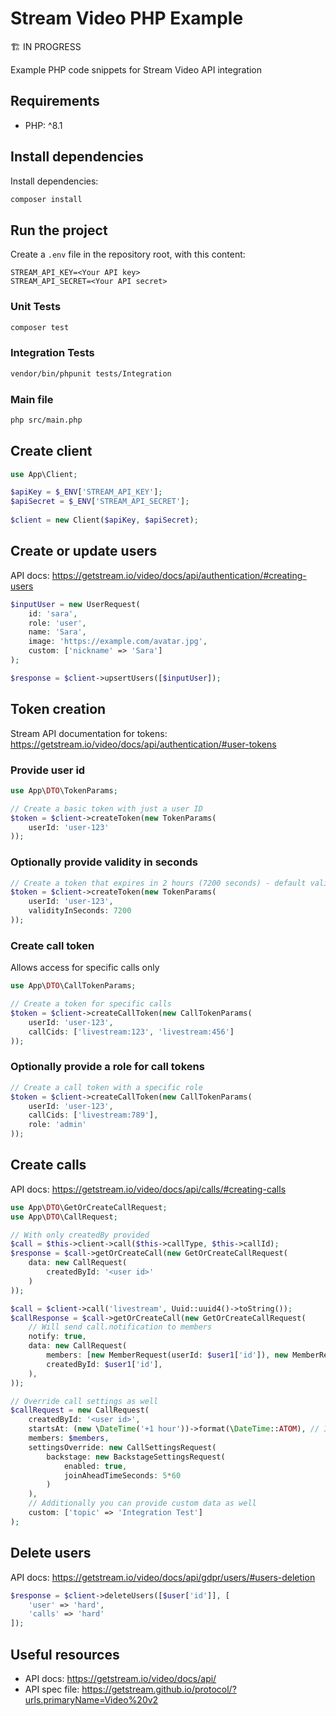 # Stream Video PHP Example

🏗️ IN PROGRESS

Example PHP code snippets for Stream Video API integration

## Requirements

- PHP: ^8.1

## Install dependencies

Install dependencies:
```bash
composer install
```

## Run the project

Create a `.env` file in the repository root, with this content:

```
STREAM_API_KEY=<Your API key>
STREAM_API_SECRET=<Your API secret>
```

### Unit Tests

```bash
composer test
```

### Integration Tests

```bash
vendor/bin/phpunit tests/Integration
```

### Main file

```bash
php src/main.php
```

## Create client

```php
use App\Client;

$apiKey = $_ENV['STREAM_API_KEY'];
$apiSecret = $_ENV['STREAM_API_SECRET'];
    
$client = new Client($apiKey, $apiSecret);
```

## Create or update users

API docs: https://getstream.io/video/docs/api/authentication/#creating-users

```php
$inputUser = new UserRequest(
    id: 'sara',
    role: 'user',
    name: 'Sara',
    image: 'https://example.com/avatar.jpg',
    custom: ['nickname' => 'Sara']
);

$response = $client->upsertUsers([$inputUser]);
```

## Token creation

Stream API documentation for tokens: https://getstream.io/video/docs/api/authentication/#user-tokens

### Provide user id

```php
use App\DTO\TokenParams;

// Create a basic token with just a user ID
$token = $client->createToken(new TokenParams(
    userId: 'user-123'
));
```

### Optionally provide validity in seconds

```php
// Create a token that expires in 2 hours (7200 seconds) - default validity is 1 hour
$token = $client->createToken(new TokenParams(
    userId: 'user-123',
    validityInSeconds: 7200
));
```

### Create call token

Allows access for specific calls only

```php
use App\DTO\CallTokenParams;

// Create a token for specific calls
$token = $client->createCallToken(new CallTokenParams(
    userId: 'user-123',
    callCids: ['livestream:123', 'livestream:456']
));
```

### Optionally provide a role for call tokens

```php
// Create a call token with a specific role
$token = $client->createCallToken(new CallTokenParams(
    userId: 'user-123',
    callCids: ['livestream:789'],
    role: 'admin'
));
```

## Create calls

API docs: https://getstream.io/video/docs/api/calls/#creating-calls

```php
use App\DTO\GetOrCreateCallRequest;
use App\DTO\CallRequest;

// With only createdBy provided
$call = $this->client->call($this->callType, $this->callId);
$response = $call->getOrCreateCall(new GetOrCreateCallRequest(
    data: new CallRequest(
        createdById: '<user id>'
    )
));

$call = $client->call('livestream', Uuid::uuid4()->toString());
$callResponse = $call->getOrCreateCall(new GetOrCreateCallRequest(
    // Will send call.notification to members
    notify: true,
    data: new CallRequest(
        members: [new MemberRequest(userId: $user1['id']), new MemberRequest(userId: $user2['id'])],
        createdById: $user1['id'],
    ),
));

// Override call settings as well
$callRequest = new CallRequest(
    createdById: '<user id>',
    startsAt: (new \DateTime('+1 hour'))->format(\DateTime::ATOM), // ISO 8601 date string
    members: $members,
    settingsOverride: new CallSettingsRequest(
        backstage: new BackstageSettingsRequest(
            enabled: true,
            joinAheadTimeSeconds: 5*60
        )
    ),
    // Additionally you can provide custom data as well
    custom: ['topic' => 'Integration Test']
);
```

## Delete users

API docs: https://getstream.io/video/docs/api/gdpr/users/#users-deletion

```php
$response = $client->deleteUsers([$user['id']], [
    'user' => 'hard',
    'calls' => 'hard'
]);
```

## Useful resources

- API docs: https://getstream.io/video/docs/api/
- API spec file: https://getstream.github.io/protocol/?urls.primaryName=Video%20v2